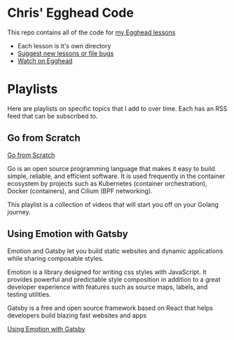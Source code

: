# Chris' Egghead Code

This repo contains all of the code for [my Egghead lessons](https://egghead.io/instructors/chris-biscardi)

- Each lesson is it's own directory
- [Suggest new lessons or file bugs](https://github.com/ChristopherBiscardi/eggheadio-code-examples/issues/new)
- [Watch on Egghead](https://egghead.io/instructors/chris-biscardi)

# Playlists

Here are playlists on specific topics that I add to over time. Each
has an RSS feed that can be subscribed to.

## Go from Scratch

[Go from Scratch](https://egghead.io/playlists/golang-from-scratch-3c9d58fa)

Go is an open source programming language that makes it easy to build
simple, reliable, and efficient software. It is used frequently in the
container ecosystem by projects such as Kubernetes (container
orchestration), Docker (containers), and Cilium (BPF networking).

This playlist is a collection of videos that will start you off on
your Golang journey.

## Using Emotion with Gatsby

Emotion and Gatsby let you build static websites and dynamic
applications while sharing composable styles.

Emotion is a library designed for writing css styles with
JavaScript. It provides powerful and predictable style composition in
addition to a great developer experience with features such as source
maps, labels, and testing utilities.

Gatsby is a free and open source framework based on React that helps
developers build blazing fast websites and apps

[Using Emotion with Gatsby](https://egghead.io/playlists/using-emotion-with-gatsby-c167ea3d)
